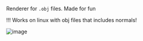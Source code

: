 Renderer for `.obj` files. Made for fun

!!! Works on linux with obj files that includes normals!

![image](https://github.com/erdUha/render_obj/assets/130660580/67a904ca-844c-486e-b250-8315a1e84eb8)
